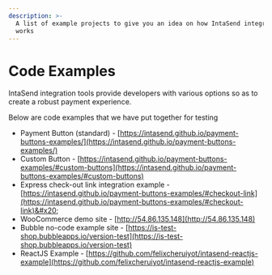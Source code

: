 ```yaml
---
description: >-
  A list of example projects to give you an idea on how IntaSend integration
  works
---
```


# Code Examples

IntaSend integration tools provide developers with various options so as to create a robust payment experience.

Below are code examples that we have put together for testing

* Payment Button (standard) - [https://intasend.github.io/payment-buttons-examples/](https://intasend.github.io/payment-buttons-examples/)
* Custom Button - [https://intasend.github.io/payment-buttons-examples/#custom-buttons](https://intasend.github.io/payment-buttons-examples/#custom-buttons)
* Express check-out link integration example - [https://intasend.github.io/payment-buttons-examples/#checkout-link](https://intasend.github.io/payment-buttons-examples/#checkout-link)&#x20;
* WooCommerce demo site - [http://54.86.135.148](http://54.86.135.148)
* Bubble no-code example site - [https://is-test-shop.bubbleapps.io/version-test](https://is-test-shop.bubbleapps.io/version-test)
* ReactJS Example - [https://github.com/felixcheruiyot/intasend-reactjs-example](https://github.com/felixcheruiyot/intasend-reactjs-example)
